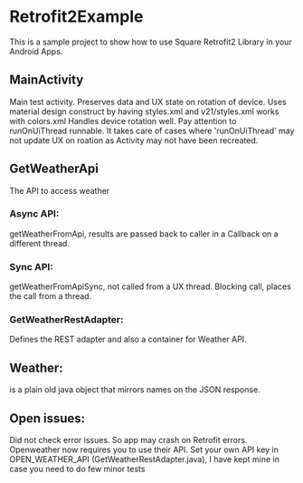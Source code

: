 # Retrofit2Example

This is a sample project to show how to use Square Retrofit2 Library in your Android Apps.

## MainActivity
Main test activity. Preserves data and UX state on rotation of device.
Uses material design construct by having styles.xml and v21/styles.xml works with colors.xml
Handles device rotation well.
Pay attention to runOnUiThread runnable. It takes care of cases where 'runOnUiThread' may not update UX on roation as Activity may not have been recreated.
## GetWeatherApi
The API to access weather
### Async API: 
getWeatherFromApi, results are passed back to caller in a Callback on a different thread.
### Sync API: 
getWeatherFromApiSync, not called from a UX thread. Blocking call, places the call from a thread.
### GetWeatherRestAdapter: 
Defines the REST adapter and also a container for Weather API.
## Weather: 
is a plain old java object that mirrors names on the JSON response.
## Open issues: 
Did not check error issues. So app may crash on Retrofit errors.
Openweather now requires you to use their API. Set your own API key in OPEN_WEATHER_API (GetWeatherRestAdapter.java), I have kept mine in case you need to do few minor tests
